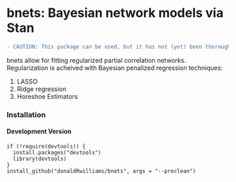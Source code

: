 # bnets: Bayesian network models via Stan
```diff
- CAUTION: This package can be used, but it has not (yet) been thoroughly tested for accuracy or compatability with all functions. While caution is warranted at this time, experienced users can certainly look at the code and compare estimates to other network packages. Feedback is welcome and greatly appreciated!
```

bnets allow for fitting regularized partial correlation networks. Regularization is acheived with Bayesian penalized regression techniques:

1. LASSO
2. Ridge regression
3. Horeshoe Estimators

### Installation
#### Development Version

```{r}
if (!require(devtools)) {
  install.packages("devtools")
  library(devtools)
}
install_github("donaldRwilliams/bnets", args = "--preclean")
```
